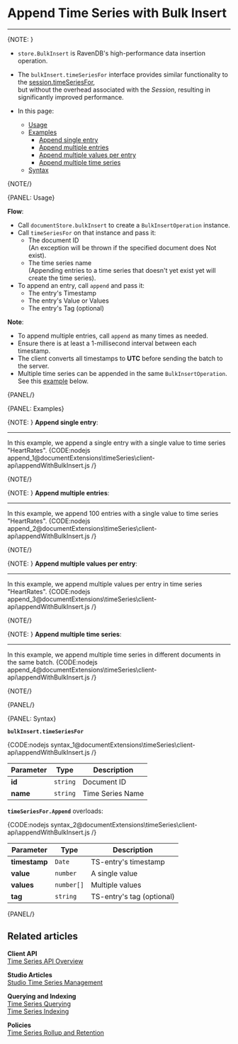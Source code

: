 ﻿# Append Time Series with Bulk Insert

---

{NOTE: }

* `store.BulkInsert` is RavenDB's high-performance data insertion operation.  

* The `bulkInsert.timeSeriesFor` interface provides similar functionality to the [session.timeSeriesFor](../../../../document-extensions/timeseries/client-api/session/append),  
  but without the overhead associated with the _Session_, resulting in significantly improved performance.

* In this page:  
  * [Usage](../../../../document-extensions/timeseries/client-api/bulk-insert/append-in-bulk#usage)  
  * [Examples](../../../../document-extensions/timeseries/client-api/bulk-insert/append-in-bulk#examples)
      * [Append single entry](../../../../document-extensions/timeseries/client-api/bulk-insert/append-in-bulk#append-single-entry)
      * [Append multiple entries](../../../../document-extensions/timeseries/client-api/bulk-insert/append-in-bulk#append-multiple-entries)
      * [Append multiple values per entry](../../../../document-extensions/timeseries/client-api/bulk-insert/append-in-bulk#append-multiple-values-per-entry)
      * [Append multiple time series](../../../../document-extensions/timeseries/client-api/bulk-insert/append-in-bulk#append-multiple-time-series) 
  * [Syntax](../../../../document-extensions/timeseries/client-api/bulk-insert/append-in-bulk#syntax)

{NOTE/}

{PANEL: Usage}

**Flow**:

* Call `documentStore.bulkInsert` to create a `BulkInsertOperation` instance.
* Call `timeSeriesFor` on that instance and pass it:
    * The document ID  
      (An exception will be thrown if the specified document does Not exist).
    * The time series name  
      (Appending entries to a time series that doesn't yet exist yet will create the time series).
* To append an entry, call `append` and pass it:
    * The entry's Timestamp
    * The entry's Value or Values
    * The entry's Tag (optional)

**Note**:

* To append multiple entries, call `append` as many times as needed.
* Ensure there is at least a 1-millisecond interval between each timestamp.
* The client converts all timestamps to **UTC** before sending the batch to the server.
* Multiple time series can be appended in the same `BulkInsertOperation`. See this [example](../../../../document-extensions/timeseries/client-api/bulk-insert/append-in-bulk#append-multiple-time-series) below.

{PANEL/}

{PANEL: Examples}

{NOTE: }
<a id="append-single-entry" /> __Append single entry__:

---
In this example, we append a single entry with a single value to time series "HeartRates". 
{CODE:nodejs append_1@documentExtensions\timeSeries\client-api\appendWithBulkInsert.js /}

{NOTE/}

{NOTE: }
<a id="append-multiple-entries" /> __Append multiple entries__:

---
In this example, we append 100 entries with a single value to time series "HeartRates". 
{CODE:nodejs append_2@documentExtensions\timeSeries\client-api\appendWithBulkInsert.js /}

{NOTE/}

{NOTE: }
<a id="append-multiple-values-per-entry" /> __Append multiple values per entry__:

---
In this example, we append multiple values per entry in time series "HeartRates".
{CODE:nodejs append_3@documentExtensions\timeSeries\client-api\appendWithBulkInsert.js /}

{NOTE/}

{NOTE: }
<a id="append-multiple-time-series" /> __Append multiple time series__:

---
In this example, we append multiple time series in different documents in the same batch.
{CODE:nodejs append_4@documentExtensions\timeSeries\client-api\appendWithBulkInsert.js /}

{NOTE/}

{PANEL/}

{PANEL: Syntax}

**`bulkInsert.timeSeriesFor`**

{CODE:nodejs syntax_1@documentExtensions\timeSeries\client-api\appendWithBulkInsert.js /}

| Parameter   | Type     | Description      |
|-------------|----------|------------------|
| **id**      | `string` | Document ID      |
| **name**    | `string` | Time Series Name |

**`timeSeriesFor.Append`** overloads:

{CODE:nodejs syntax_2@documentExtensions\timeSeries\client-api\appendWithBulkInsert.js /}

| Parameter     | Type       | Description               |
|---------------|------------|---------------------------|
| **timestamp** | `Date`     | TS-entry's timestamp      |
| **value**     | `number`   | A single value            |
| **values**    | `number[]` | Multiple values           |
| **tag**       | `string`   | TS-entry's tag (optional) |

{PANEL/}

## Related articles

**Client API**  
[Time Series API Overview](../../../../document-extensions/timeseries/client-api/overview)  

**Studio Articles**  
[Studio Time Series Management](../../../../studio/database/document-extensions/time-series)  

**Querying and Indexing**  
[Time Series Querying](../../../../document-extensions/timeseries/querying/overview-and-syntax)  
[Time Series Indexing](../../../../document-extensions/timeseries/indexing)  

**Policies**  
[Time Series Rollup and Retention](../../../../document-extensions/timeseries/rollup-and-retention)  

